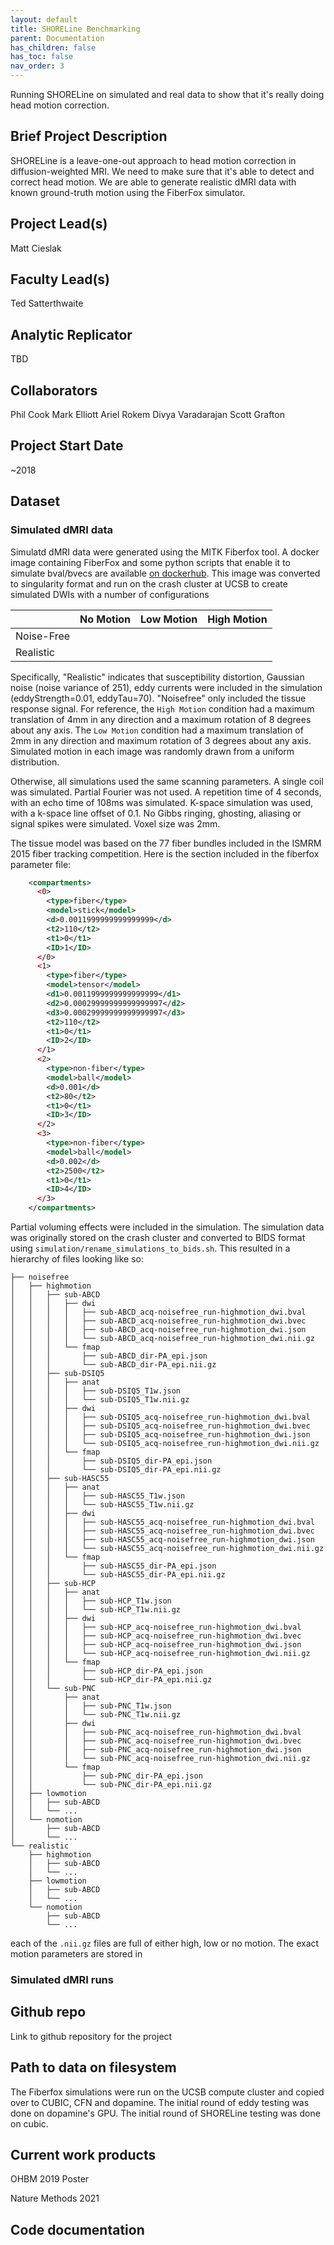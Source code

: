 ```yaml
---
layout: default
title: SHORELine Benchmarking
parent: Documentation
has_children: false
has_toc: false
nav_order: 3
---
```


Running SHORELine on simulated and real data to show that it's really doing
head motion correction.

## Brief Project Description

SHORELine is a leave-one-out approach to head motion correction in diffusion-weighted
MRI. We need to make sure that it's able to detect and correct head motion. We are
able to generate realistic dMRI data with known ground-truth motion using the
FiberFox simulator.

## Project Lead(s)

Matt Cieslak

## Faculty Lead(s)

Ted Satterthwaite

## Analytic Replicator

TBD

## Collaborators

Phil Cook
Mark Elliott
Ariel Rokem
Divya Varadarajan
Scott Grafton

## Project Start Date

~2018

## Dataset

### Simulated dMRI data

Simulatd dMRI data were generated using the MITK Fiberfox tool. A docker image
containing FiberFox and some python scripts that enable it to simulate bval/bvecs
are available [on dockerhub](https://hub.docker.com/r/pennbbl/fiberfox). This
image was converted to singularity format and run on the crash cluster at UCSB
to create simulated DWIs with a number of configurations

|            | No Motion | Low Motion | High Motion |
| ---------- | --------- | ---------- | ----------- |
| Noise-Free |           |            |             |
| Realistic  |           |            |             |

Specifically, "Realistic" indicates that susceptibility distortion, Gaussian noise (noise variance of 251), eddy currents were included in the simulation (eddyStrength=0.01, eddyTau=70). "Noisefree" only included the
tissue response signal. For reference, the `High Motion` condition had a maximum translation
of 4mm in any direction and a maximum rotation of 8 degrees
about any axis. The `Low Motion` condition had a maximum translation of 2mm in any direction and maximum rotation of 3 degrees about any axis. Simulated motion in each image was
randomly drawn from a uniform distribution.

Otherwise, all simulations used the same scanning parameters. A single coil was simulated. Partial Fourier was not used. A repetition time of 4 seconds, with an echo time of 108ms was simulated. K-space simulation was used, with a k-space line offset of 0.1. No Gibbs ringing, ghosting, aliasing or signal spikes were simulated. Voxel size was 2mm.

The tissue model was based on the 77 fiber bundles included in
the ISMRM 2015 fiber tracking competition. Here is the section included
in the fiberfox parameter file:

```xml
    <compartments>
      <0>
        <type>fiber</type>
        <model>stick</model>
        <d>0.0011999999999999999</d>
        <t2>110</t2>
        <t1>0</t1>
        <ID>1</ID>
      </0>
      <1>
        <type>fiber</type>
        <model>tensor</model>
        <d1>0.0011999999999999999</d1>
        <d2>0.00029999999999999997</d2>
        <d3>0.00029999999999999997</d3>
        <t2>110</t2>
        <t1>0</t1>
        <ID>2</ID>
      </1>
      <2>
        <type>non-fiber</type>
        <model>ball</model>
        <d>0.001</d>
        <t2>80</t2>
        <t1>0</t1>
        <ID>3</ID>
      </2>
      <3>
        <type>non-fiber</type>
        <model>ball</model>
        <d>0.002</d>
        <t2>2500</t2>
        <t1>0</t1>
        <ID>4</ID>
      </3>
    </compartments>
```
Partial voluming effects were included in the simulation. The simulation data was
originally stored on the crash cluster and converted to BIDS format using `simulation/rename_simulations_to_bids.sh`. This resulted in a hierarchy of files looking like so:

```
├── noisefree
│   ├── highmotion
│   │   ├── sub-ABCD
│   │   │   ├── dwi
│   │   │   │   ├── sub-ABCD_acq-noisefree_run-highmotion_dwi.bval
│   │   │   │   ├── sub-ABCD_acq-noisefree_run-highmotion_dwi.bvec
│   │   │   │   ├── sub-ABCD_acq-noisefree_run-highmotion_dwi.json
│   │   │   │   └── sub-ABCD_acq-noisefree_run-highmotion_dwi.nii.gz
│   │   │   └── fmap
│   │   │       ├── sub-ABCD_dir-PA_epi.json
│   │   │       └── sub-ABCD_dir-PA_epi.nii.gz
│   │   ├── sub-DSIQ5
│   │   │   ├── anat
│   │   │   │   ├── sub-DSIQ5_T1w.json
│   │   │   │   └── sub-DSIQ5_T1w.nii.gz
│   │   │   ├── dwi
│   │   │   │   ├── sub-DSIQ5_acq-noisefree_run-highmotion_dwi.bval
│   │   │   │   ├── sub-DSIQ5_acq-noisefree_run-highmotion_dwi.bvec
│   │   │   │   ├── sub-DSIQ5_acq-noisefree_run-highmotion_dwi.json
│   │   │   │   └── sub-DSIQ5_acq-noisefree_run-highmotion_dwi.nii.gz
│   │   │   └── fmap
│   │   │       ├── sub-DSIQ5_dir-PA_epi.json
│   │   │       └── sub-DSIQ5_dir-PA_epi.nii.gz
│   │   ├── sub-HASC55
│   │   │   ├── anat
│   │   │   │   ├── sub-HASC55_T1w.json
│   │   │   │   └── sub-HASC55_T1w.nii.gz
│   │   │   ├── dwi
│   │   │   │   ├── sub-HASC55_acq-noisefree_run-highmotion_dwi.bval
│   │   │   │   ├── sub-HASC55_acq-noisefree_run-highmotion_dwi.bvec
│   │   │   │   ├── sub-HASC55_acq-noisefree_run-highmotion_dwi.json
│   │   │   │   └── sub-HASC55_acq-noisefree_run-highmotion_dwi.nii.gz
│   │   │   └── fmap
│   │   │       ├── sub-HASC55_dir-PA_epi.json
│   │   │       └── sub-HASC55_dir-PA_epi.nii.gz
│   │   ├── sub-HCP
│   │   │   ├── anat
│   │   │   │   ├── sub-HCP_T1w.json
│   │   │   │   └── sub-HCP_T1w.nii.gz
│   │   │   ├── dwi
│   │   │   │   ├── sub-HCP_acq-noisefree_run-highmotion_dwi.bval
│   │   │   │   ├── sub-HCP_acq-noisefree_run-highmotion_dwi.bvec
│   │   │   │   ├── sub-HCP_acq-noisefree_run-highmotion_dwi.json
│   │   │   │   └── sub-HCP_acq-noisefree_run-highmotion_dwi.nii.gz
│   │   │   └── fmap
│   │   │       ├── sub-HCP_dir-PA_epi.json
│   │   │       └── sub-HCP_dir-PA_epi.nii.gz
│   │   └── sub-PNC
│   │       ├── anat
│   │       │   ├── sub-PNC_T1w.json
│   │       │   └── sub-PNC_T1w.nii.gz
│   │       ├── dwi
│   │       │   ├── sub-PNC_acq-noisefree_run-highmotion_dwi.bval
│   │       │   ├── sub-PNC_acq-noisefree_run-highmotion_dwi.bvec
│   │       │   ├── sub-PNC_acq-noisefree_run-highmotion_dwi.json
│   │       │   └── sub-PNC_acq-noisefree_run-highmotion_dwi.nii.gz
│   │       └── fmap
│   │           ├── sub-PNC_dir-PA_epi.json
│   │           └── sub-PNC_dir-PA_epi.nii.gz
│   ├── lowmotion
│   │   ├── sub-ABCD
│   │   └── ...
│   └── nomotion
│       ├── sub-ABCD
│       └── ...
└── realistic
    ├── highmotion
    │   ├── sub-ABCD
    │   └── ...
    ├── lowmotion
    │   ├── sub-ABCD
    │   └── ...
    └── nomotion
        ├── sub-ABCD
        └── ...
```

each of the `.nii.gz` files are full of either high, low or no motion. The
exact motion parameters are stored in

### Simulated dMRI runs

## Github repo

Link to github repository for the project

## Path to data on filesystem

The Fiberfox simulations were run on the UCSB compute cluster and copied over to
CUBIC, CFN and dopamine.  The initial round of eddy testing was done on dopamine's
GPU. The initial round of SHORELine testing was done on cubic.

## Current work products

OHBM 2019 Poster

Nature Methods 2021

## Code documentation






